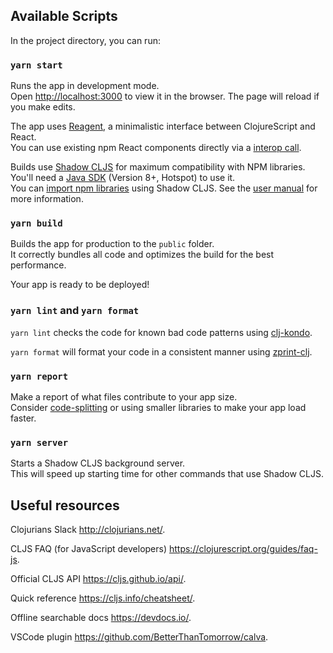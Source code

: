 ## Available Scripts

In the project directory, you can run:

### `yarn start`

Runs the app in development mode.<br>
Open [http://localhost:3000](http://localhost:3000) to view it in the browser.
The page will reload if you make edits.

The app uses [Reagent](https://reagent-project.github.io), a minimalistic interface between ClojureScript and React.<br>
You can use existing npm React components directly via a [interop call](http://reagent-project.github.io/docs/master/InteropWithReact.html#creating-reagent-components-from-react-components).

Builds use [Shadow CLJS](https://github.com/thheller/shadow-cljs) for maximum compatibility with NPM libraries. You'll need a [Java SDK](https://adoptopenjdk.net/) (Version 8+, Hotspot) to use it. <br>
You can [import npm libraries](https://shadow-cljs.github.io/docs/UsersGuide.html#js-deps) using Shadow CLJS. See the [user manual](https://shadow-cljs.github.io/docs/UsersGuide.html) for more information.

### `yarn build`

Builds the app for production to the `public` folder.<br>
It correctly bundles all code and optimizes the build for the best performance.

Your app is ready to be deployed!

### `yarn lint` and `yarn format`

`yarn lint` checks the code for known bad code patterns using [clj-kondo](https://github.com/borkdude/clj-kondo).

`yarn format` will format your code in a consistent manner using [zprint-clj](https://github.com/clj-commons/zprint-clj).

### `yarn report`

Make a report of what files contribute to your app size.<br>
Consider [code-splitting](https://code.thheller.com/blog/shadow-cljs/2019/03/03/code-splitting-clojurescript.html) or using smaller libraries to make your app load faster.

### `yarn server`

Starts a Shadow CLJS background server.<br>
This will speed up starting time for other commands that use Shadow CLJS.

## Useful resources

Clojurians Slack http://clojurians.net/.

CLJS FAQ (for JavaScript developers) https://clojurescript.org/guides/faq-js.

Official CLJS API https://cljs.github.io/api/.

Quick reference https://cljs.info/cheatsheet/.

Offline searchable docs https://devdocs.io/.

VSCode plugin https://github.com/BetterThanTomorrow/calva.

